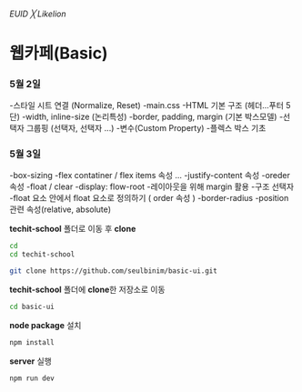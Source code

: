 ###### EUID ╳ Likelion

# 웹카페(Basic)

### 5월 2일

-스타일 시트 연결 (Normalize, Reset)
-main.css
-HTML 기본 구조 (헤더...푸터 5단)
-width, inline-size (논리특성)
-border, padding, margin (기본 박스모델)
-선택자 그룹핑 (선택자, 선택자 ...)
-변수(Custom Property)
-플렉스 박스 기초

### 5월 3일

-box-sizing
-flex contatiner / flex items 속성 ...
-justify-content 속성
-oreder 속성
-float / clear
-display: flow-root
-레이아웃을 위해 margin 활용
-구조 선택자
-float 요소 안에서 float 요소로 정의하기 ( order 속성 )
-border-radius
-position 관련 속성(relative, absolute)

**techit-school** 폴더로 이동 후 **clone** 

```sh
cd
cd techit-school
```

```sh
git clone https://github.com/seulbinim/basic-ui.git
```

**techit-school** 폴더에 **clone**한 저장소로 이동   

```sh
cd basic-ui
```

**node package** 설치   

```sh
npm install
```

**server** 실행   

```sh
npm run dev
```
